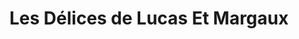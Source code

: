 ---
title: "Les Délices de Lucas Et Margaux"
url: /molleges/les-delices-de-lucas-et-margaux/
shop: boulangerie
---